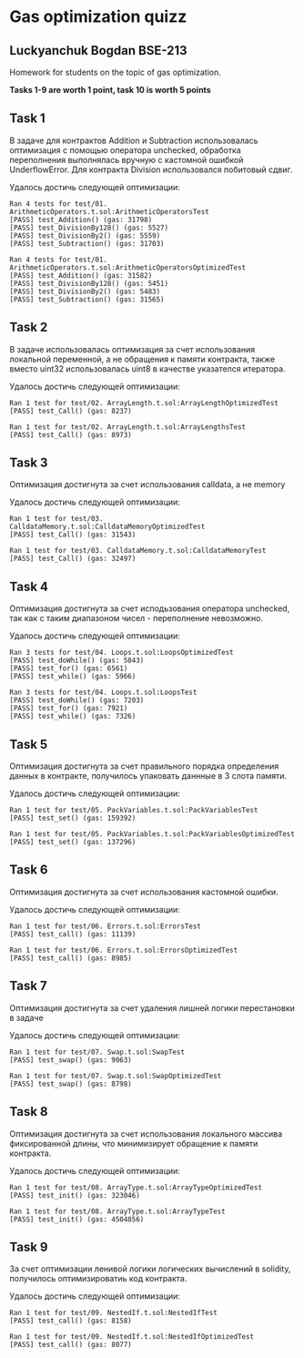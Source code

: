 # Gas optimization quizz
## Luckyanchuk Bogdan BSE-213
Homework for students on the topic of gas optimization.


**Tasks 1-9 are worth 1 point, task 10 is worth 5 points**

## Task 1
В задаче для контрактов Addition и Subtraction использовалась оптимизация с помощью оператора unchecked, обработка переполнения выполнялась вручную с кастомной ошибкой UnderflowError. Для контракта Division использовался побитовый сдвиг. 

Удалось достичь следующей оптимизации: 
```
Ran 4 tests for test/01. ArithmeticOperators.t.sol:ArithmeticOperatorsTest
[PASS] test_Addition() (gas: 31798)
[PASS] test_DivisionBy128() (gas: 5527)
[PASS] test_DivisionBy2() (gas: 5559)
[PASS] test_Subtraction() (gas: 31703)

Ran 4 tests for test/01. ArithmeticOperators.t.sol:ArithmeticOperatorsOptimizedTest
[PASS] test_Addition() (gas: 31582)
[PASS] test_DivisionBy128() (gas: 5451)
[PASS] test_DivisionBy2() (gas: 5483)
[PASS] test_Subtraction() (gas: 31565)
```
## Task 2
В задаче использовалась оптимизация за счет использования локальной переменной, а не обращения к памяти контракта, также вместо uint32 использовалась uint8 в качестве указателся итератора.

Удалось достичь следующей оптимизации: 
```
Ran 1 test for test/02. ArrayLength.t.sol:ArrayLengthOptimizedTest
[PASS] test_Call() (gas: 8237)

Ran 1 test for test/02. ArrayLength.t.sol:ArrayLengthsTest
[PASS] test_Call() (gas: 8973)
```
## Task 3
Оптимизация достигнута за счет использования calldata, а не memory

Удалось достичь следующей оптимизации: 
```
Ran 1 test for test/03. CalldataMemory.t.sol:CalldataMemoryOptimizedTest
[PASS] test_Call() (gas: 31543)

Ran 1 test for test/03. CalldataMemory.t.sol:CalldataMemoryTest
[PASS] test_Call() (gas: 32497)
```
## Task 4
Оптимизация достигнута за счет исподьзования оператора unchecked, так как с таким диапазоном чисел - переполнение невозможно.

Удалось достичь следующей оптимизации: 
```
Ran 3 tests for test/04. Loops.t.sol:LoopsOptimizedTest
[PASS] test_doWhile() (gas: 5843)
[PASS] test_for() (gas: 6561)
[PASS] test_while() (gas: 5966)

Ran 3 tests for test/04. Loops.t.sol:LoopsTest
[PASS] test_doWhile() (gas: 7203)
[PASS] test_for() (gas: 7921)
[PASS] test_while() (gas: 7326)
```
## Task 5
Оптимизация достигнута за счет правильного порядка определения данных в контракте, получилось упаковать даннные в 3 слота памяти.

Удалось достичь следующей оптимизации: 
```
Ran 1 test for test/05. PackVariables.t.sol:PackVariablesTest
[PASS] test_set() (gas: 159392)

Ran 1 test for test/05. PackVariables.t.sol:PackVariablesOptimizedTest
[PASS] test_set() (gas: 137296)
```
## Task 6
Оптимизация достигнута за счет использования кастомной ошибки.

Удалось достичь следующей оптимизации: 
```
Ran 1 test for test/06. Errors.t.sol:ErrorsTest
[PASS] test_call() (gas: 11139)

Ran 1 test for test/06. Errors.t.sol:ErrorsOptimizedTest
[PASS] test_call() (gas: 8985)
```
## Task 7
Оптимизация достигнута за счет удаления лишней логики перестановки в задаче

Удалось достичь следующей оптимизации: 
```
Ran 1 test for test/07. Swap.t.sol:SwapTest
[PASS] test_swap() (gas: 9063)

Ran 1 test for test/07. Swap.t.sol:SwapOptimizedTest
[PASS] test_swap() (gas: 8798)
```
## Task 8
Оптимизация достигнута за счет использования локального массива фиксированной длины, что минимизирует обращение к памяти контракта.

Удалось достичь следующей оптимизации: 
```
Ran 1 test for test/08. ArrayType.t.sol:ArrayTypeOptimizedTest
[PASS] test_init() (gas: 323046)

Ran 1 test for test/08. ArrayType.t.sol:ArrayTypeTest
[PASS] test_init() (gas: 4504856)
```
## Task 9
За счет оптимизации ленивой логики логических вычислений в solidity, получилось оптимизироватиь код контракта.

Удалось достичь следующей оптимизации:
```
Ran 1 test for test/09. NestedIf.t.sol:NestedIfTest
[PASS] test_call() (gas: 8158)

Ran 1 test for test/09. NestedIf.t.sol:NestedIfOptimizedTest
[PASS] test_call() (gas: 8077)
```